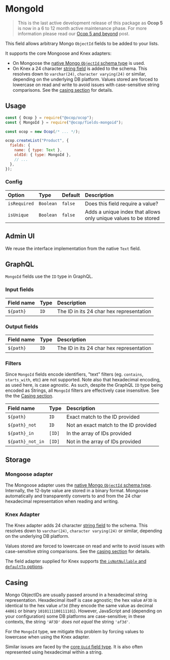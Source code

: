 <!--[meta]
section: api
subSection: field-types
title: MongoId
[meta]-->

# MongoId

> This is the last active development release of this package as **Ocop 5** is
> now in a 6 to 12 month active maintenance phase. For more information please
> read our [Ocop 5 and beyond](https://github.com/ocop-vn/ocopissues/21) post.

This field allows arbitrary Mongo `ObjectId` fields to be added to your lists.

It supports the core Mongoose and Knex adapters:

- On Mongoose the
  [native Mongo `ObjectId` schema type](https://mongoosejs.com/docs/schematypes.html#objectids)
  is used.
- On Knex a 24 character [string field](https://knexjs.org/#Schema-string) is
  added to the schema. This resolves down to `varchar(24)`,
  `character varying(24)` or similar, depending on the underlying DB platform.
  Values stored are forced to lowercase on read and write to avoid issues with
  case-sensitive string comparisons. See the [casing section](#casing) for
  details.

## Usage

```js
const { Ocop } = require("@ocop/ocop");
const { MongoId } = require("@ocop/fields-mongoid");

const ocop = new Ocop(/* ... */);

ocop.createList("Product", {
  fields: {
    name: { type: Text },
    oldId: { type: MongoId },
    // ...
  },
});
```

### Config

| Option       | Type      | Default | Description                                                     |
| :----------- | :-------- | :------ | :-------------------------------------------------------------- |
| `isRequired` | `Boolean` | `false` | Does this field require a value?                                |
| `isUnique`   | `Boolean` | `false` | Adds a unique index that allows only unique values to be stored |

## Admin UI

We reuse the interface implementation from the native `Text` field.

## GraphQL

`MongoId` fields use the `ID` type in GraphQL.

### Input fields

| Field name | Type | Description                              |
| :--------- | :--- | :--------------------------------------- |
| `${path}`  | `ID` | The ID in its 24 char hex representation |

### Output fields

| Field name | Type | Description                              |
| :--------- | :--- | :--------------------------------------- |
| `${path}`  | `ID` | The ID in its 24 char hex representation |

### Filters

Since `MongoId` fields encode identifiers, "text" filters (eg. `contains`,
`starts_with`, etc) are not supported. Note also that hexadecimal encoding, as
used here, is case agnostic. As such, despite the GraphQL `ID` type being
encoded as Strings, all `MongoId` filters are effectively case insensitive. See
the the [Casing section](#casing).

| Field name       | Type   | Description                           |
| :--------------- | :----- | :------------------------------------ |
| `${path}`        | `ID`   | Exact match to the ID provided        |
| `${path}_not`    | `ID`   | Not an exact match to the ID provided |
| `${path}_in`     | `[ID]` | In the array of IDs provided          |
| `${path}_not_in` | `[ID]` | Not in the array of IDs provided      |

## Storage

### Mongoose adapter

The Mongoose adapter uses the
[native Mongo `ObjectId` schema type](https://mongoosejs.com/docs/schematypes.html#objectids).
Internally, the 12-byte value are stored in a binary format. Mongoose
automatically and transparently converts to and from the 24 char hexadecimal
representation when reading and writing.

### Knex Adapter

The Knex adapter adds 24 character
[string field](https://knexjs.org/#Schema-string) to the schema. This resolves
down to `varchar(24)`, `character varying(24)` or similar, depending on the
underlying DB platform.

Values stored are forced to lowercase on read and write to avoid issues with
case-sensitive string comparisons. See the [casing section](#casing) for
details.

The field adapter supplied for Knex supports
[the `isNotNullable` and `defaultTo` options](https://github.com/ocop-vn/ocoppull/1383#issuecomment-509889242).

## Casing

Mongo ObjectIDs are usually passed around in a hexadecimal string
representation. Hexadecimal itself is case agnostic; the hex value `AF3D` is
identical to the hex value `af3d` (they encode the same value as decimal `44861`
or binary `1010111100111101`). However, JavaScript and (depending on your
configuration) some DB platforms are case-sensitive; in these contexts, the
string `'AF3D'` _does not equal_ the string `'af3d'`.

For the `MongoId` type, we mitigate this problem by forcing values to lowercase
when using the Knex adapter.

Similar issues are faced by the
[core `Uuid` field type](https://github.com/ocop-vn/ocoptree/main/packages/fields/src/types/Uuid#casing).
It is also often represented using hexadecimal within a string.
